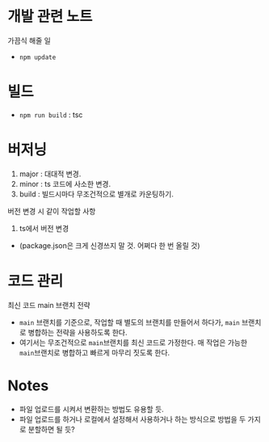 # 개발 관련 노트

가끔식 해줄 일
* `npm update`


# 빌드
* `npm run build` : tsc


# 버저닝
1. major : 대대적 변경.
2. minor : ts 코드에 사소한 변경.
3. build : 빌드시마다 무조건적으로 별개로 카운팅하기. 



버전 변경 시 같이 작업할 사항
1. ts에서 버전 변경
  - (package.json은 크게 신경쓰지 말 것. 어쩌다 한 번 올릴 것)


# 코드 관리
최신 코드 main 브랜치 전략
* `main` 브랜치를 기준으로, 작업할 때 별도의 브랜치를 만들어서 하다가, `main` 브랜치로 병합하는 전략을 사용하도록 한다. 
* 여기서는 무조건적으로 `main`브랜치를 최신 코드로 가정한다. 매 작업은 가능한 `main`브랜치로 병합하고 빠르게 마무리 짓도록 한다. 



# Notes
- 파일 업로드를 시켜서 변환하는 방법도 유용할 듯. 
- 파일 업로드를 하거나 로컬에서 설정해서 사용하거나 하는 방식으로 방법을 두 가지로 분할하면 될 듯?